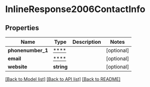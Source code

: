 # InlineResponse2006ContactInfo

## Properties
Name | Type | Description | Notes
------------ | ------------- | ------------- | -------------
**phonenumber_1** | [****](.md) |  | [optional] 
**email** | [****](.md) |  | [optional] 
**website** | **string** |  | [optional] 

[[Back to Model list]](../../README.md#documentation-for-models) [[Back to API list]](../../README.md#documentation-for-api-endpoints) [[Back to README]](../../README.md)

